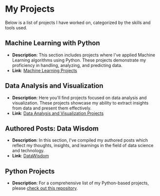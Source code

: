# My Projects

Below is a list of projects I have worked on, categorized by the skills and tools used.

## Machine Learning with Python
- **Description**: This section includes projects where I've applied Machine Learning algorithms using Python. These projects demonstrate my proficiency in handling, analyzing, and predicting data.
- **Link**: [Machine Learning Projects](https://github.com/pratheeksha11/Machine-Learning-Projects)

## Data Analysis and Visualization
- **Description**: Here you'll find projects focused on data analysis and visualization. These projects showcase my ability to extract insights from data and present them effectively.
- **Link**: [Data Analysis and Visualization Projects](https://github.com/pratheeksha11/DataAnalysis-VisualizationProjects)

## Authored Posts: Data Wisdom
- **Description**: In this section, I've compiled my authored posts which reflect my thoughts, insights, and learnings in the field of data science and technology.
- **Link**: [DataWisdom](https://github.com/pratheeksha11/DataWisdom)

## Python Projects
- **Description**: For a comprehensive list of my Python-based projects, please [check out this repository](#your-link-here).

